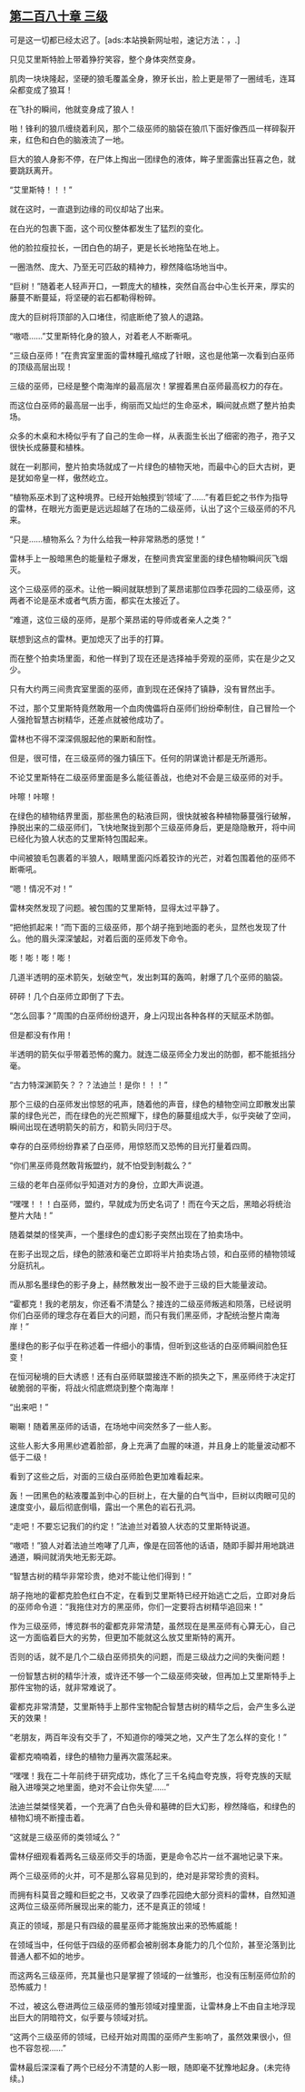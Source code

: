 ## [第二百八十章 三级](https://www.xxbiquge.com/11_11222/8852289.html)


  可是这一切都已经太迟了。[ads:本站换新网址啦，速记方法：，.]

  只见艾里斯特脸上带着狰狞笑容，整个身体突然变身。

  肌肉一块块隆起，坚硬的狼毛覆盖全身，獠牙长出，脸上更是带了一圈绒毛，连耳朵都变成了狼耳！

  在飞扑的瞬间，他就变身成了狼人！

  啪！锋利的狼爪缠绕着利风，那个二级巫师的脑袋在狼爪下面好像西瓜一样碎裂开来，红色和白色的脑液流了一地。

  巨大的狼人身影不停，在尸体上掏出一团绿色的液体，眸子里面露出狂喜之色，就要跳跃离开。

  “艾里斯特！！！”

  就在这时，一直退到边缘的司仪却站了出来。

  在白光的包裹下面，这个司仪整体都发生了猛烈的变化。

  他的脸拉瘦拉长，一团白色的胡子，更是长长地拖坠在地上。

  一圈浩然、庞大、乃至无可匹敌的精神力，穆然降临场地当中。

  “巨树！”随着老人轻声开口，一颗庞大的植株，突然自高台中心生长开来，厚实的藤蔓不断蔓延，将坚硬的岩石都勒得粉碎。

  庞大的巨树将顶部的入口堵住，彻底断绝了狼人的退路。

  “嗷唔……”艾里斯特化身的狼人，对着老人不断嘶吼。

  “三级白巫师！”在贵宾室里面的雷林瞳孔缩成了针眼，这也是他第一次看到白巫师的顶级高层出现！

  三级的巫师，已经是整个南海岸的最高层次！掌握着黑白巫师最高权力的存在。

  而这位白巫师的最高层一出手，绚丽而又灿烂的生命巫术，瞬间就点燃了整片拍卖场。

  众多的木桌和木椅似乎有了自己的生命一样，从表面生长出了细密的孢子，孢子又很快长成藤蔓和植株。

  就在一刹那间，整片拍卖场就成了一片绿色的植物天地，而最中心的巨大古树，更是犹如帝皇一样，傲然屹立。

  “植物系巫术到了这种境界。已经开始触摸到‘领域’了……”有着巨蛇之书作为指导的雷林，在眼光方面更是远远超越了在场的二级巫师，认出了这个三级巫师的不凡来。

  “只是……植物系么？为什么给我一种非常熟悉的感觉！”

  雷林手上一股暗黑色的能量粒子爆发，在整间贵宾室里面的绿色植物瞬间灰飞烟灭。

  这个三级巫师的巫术。让他一瞬间就联想到了莱昂诺那位四季花园的二级巫师，这两者不论是巫术或者气质方面，都实在太接近了。

  “难道，这位三级的巫师，是那个莱昂诺的导师或者亲人之类？”

  联想到这点的雷林。更加熄灭了出手的打算。

  而在整个拍卖场里面，和他一样到了现在还是选择袖手旁观的巫师，实在是少之又少。

  只有大约两三间贵宾室里面的巫师，直到现在还保持了镇静，没有冒然出手。

  不过，那个艾里斯特竟然敢用一个血肉傀儡将白巫师们纷纷牵制住，自己冒险一个人强抢智慧古树精华，还差点就被他成功了。

  雷林也不得不深深佩服起他的果断和耐性。

  但是，很可惜，在三级巫师的强力镇压下。任何的阴谋诡计都是无所遁形。

  不论艾里斯特在二级巫师里面是多么能征善战，也绝对不会是三级巫师的对手。

  咔嚓！咔嚓！

  在绿色的植物结界里面，那些黑色的粘液巨网，很快就被各种植物藤蔓强行破解，挣脱出来的二级巫师们，飞快地聚拢到那个三级巫师身后，更是隐隐散开，将中间已经化为狼人状态的艾里斯特包围起来。

  中间被狼毛包裹着的半狼人，眼睛里面闪烁着狡诈的光芒，对着包围着他的巫师不断嘶吼。

  “嗯！情况不对！”

  雷林突然发现了问题。被包围的艾里斯特，显得太过平静了。

  “把他抓起来！”而下面的三级巫师，那个胡子拖到地面的老头，显然也发现了什么。他的眉头深深皱起，对着后面的巫师发下命令。

  嘭！嘭！嘭！嘭！

  几道半透明的巫术箭矢，划破空气，发出刺耳的轰鸣，射爆了几个巫师的脑袋。

  砰砰！几个白巫师立即倒了下去。

  “怎么回事？”周围的白巫师纷纷退开，身上闪现出各种各样的天赋巫术防御。

  但是都没有作用！

  半透明的箭矢似乎带着恐怖的魔力。就连二级巫师全力发出的防御，都不能抵挡分毫。

  “古力特深渊箭矢？？？法迪兰！是你！！！”

  那个三级的白巫师发出惊怒的吼声，随着他的声音，绿色的植物空间立即散发出蒙蒙的绿色光芒，而在绿色的光芒照耀下，绿色的藤蔓组成大手，似乎突破了空间，瞬间出现在透明箭矢的前方，和箭头同归于尽。

  幸存的白巫师纷纷靠紧了白巫师，用惊怒而又恐怖的目光打量着四周。

  “你们黑巫师竟然敢背叛盟约，就不怕受到制裁么？”

  三级的老年白巫师似乎知道对方的身份，立即大声说道。

  “嘿嘿！！！白巫师，盟约，早就成为历史名词了！而在今天之后，黑暗必将统治整片大陆！”

  随着桀桀的怪笑声，一个墨绿色的虚幻影子突然出现在了拍卖场中。

  在影子出现之后，绿色的脓液和毫芒立即将半片拍卖场占领，和白巫师的植物领域分庭抗礼。

  而从那名墨绿色的影子身上，赫然散发出一股不逊于三级的巨大能量波动。

  “霍都克！我的老朋友，你还看不清楚么？接连的二级巫师叛逃和陨落，已经说明你们白巫师的理念存在着巨大的问题，而只有我们黑巫师，才配统治整片南海岸！”

  墨绿色的影子似乎在称述着一件细小的事情，但听到这些话的白巫师瞬间脸色狂变！

  在恒河秘境的巨大诱惑！还有白巫师联盟接连不断的损失之下，黑巫师终于决定打破脆弱的平衡，将战火彻底燃烧到整个南海岸！

  “出来吧！”

  唰唰！随着黑巫师的话语，在场地中间突然多了一些人影。

  这些人影大多用黑纱遮着脸部，身上充满了血腥的味道，并且身上的能量波动都不低于二级！

  看到了这些之后，对面的三级白巫师脸色更加难看起来。

  轰！一团黑色的粘液覆盖到中心的巨树上，在大量的白气当中，巨树以肉眼可见的速度变小，最后彻底倒塌，露出一个黑色的岩石孔洞。

  “走吧！不要忘记我们的约定！”法迪兰对着狼人状态的艾里斯特说道。

  “嗷唔！”狼人对着法迪兰咆哮了几声，像是在回答他的话语，随即手脚并用地跳进通道，瞬间就消失地无影无踪。

  “智慧古树的精华非常珍贵，绝对不能让他们得到！”

  胡子拖地的霍都克脸色红白不定，在看到艾里斯特已经开始逃亡之后，立即对身后的巫师命令道：“我拖住对方的黑巫师，你们一定要将古树精华追回来！”

  作为三级巫师，博览群书的霍都克非常清楚，虽然现在是黑巫师有心算无心，自己这一方面临着巨大的劣势，但更加不能就这么放艾里斯特的离开。

  否则的话，就不是几个二级白巫师损失的问题，而是三级战力之间的失衡问题！

  一份智慧古树的精华汁液，或许还不够一个二级巫师突破，但再加上艾里斯特手上那件宝物的话，就非常难说了。

  霍都克非常清楚，艾里斯特手上那件宝物配合智慧古树的精华之后，会产生多么逆天的效果！

  “老朋友，两百年没有交手了，不知道你的嚎哭之地，又产生了怎么样的变化！”

  霍都克喃喃着，绿色的植物力量再次震荡起来。

  “嘿嘿！我在二十年前终于研究成功，炼化了三千名纯血夸克族，将夸克族的天赋融入进嚎哭之地里面，绝对不会让你失望……”

  法迪兰桀桀怪笑着，一个充满了白色头骨和墓碑的巨大幻影，穆然降临，和绿色的植物幻境不断撞击着。

  “这就是三级巫师的类领域么？”

  雷林仔细观看着两名三级巫师交手的场面，更是命令芯片一丝不漏地记录下来。

  两个三级巫师的火并，可不是那么容易见到的，绝对是非常珍贵的资料。

  而拥有科莫音之瞳和巨蛇之书，又收录了四季花园绝大部分资料的雷林，自然知道这两位三级巫师所展现出来的能力，还不是真正的领域！

  真正的领域，那是只有四级的晨星巫师才能施放出来的恐怖威能！

  在领域当中，任何低于四级的巫师都会被削弱本身能力的几个位阶，甚至沦落到比普通人都不如的地步。

  而这两名三级巫师，充其量也只是掌握了领域的一丝雏形，也没有压制巫师位阶的恐怖威力！

  不过，被这么卷进两位三级巫师的雏形领域对撞里面，让雷林身上不由自主地浮现出巨大的阴暗符文，似乎要与领域对抗。

  “这两个三级巫师的领域，已经开始对周围的巫师产生影响了，虽然效果很小，但也不容忽视……”

  雷林最后深深看了两个已经分不清楚的人影一眼，随即毫不犹豫地起身。(未完待续。)
